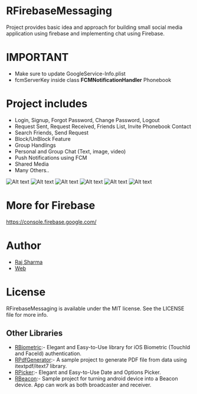 # RFirebaseMessaging
Project provides basic idea and approach for building small social media application using firebase and implementing chat using Firebase.

# IMPORTANT
* Make sure to update GoogleService-Info.plist
* fcmServerKey inside class **FCMNotificationHandler** Phonebook

# Project includes
* Login, Signup, Forgot Password, Change Password, Logout
* Request Sent, Request Received, Friends List, Invite Phonebook Contact
* Search Friends, Send Request
* Block/UnBlock Feature
* Group Handlings
* Personal and Group Chat (Text, image, video)
* Push Notifications using FCM
* Shared Media
* Many Others..

![Alt text](https://github.com/rheyansh/RFirebaseMessaging/blob/master/MessagingApp/Screenshots/0.png)
![Alt text](https://github.com/rheyansh/RFirebaseMessaging/blob/master/MessagingApp/Screenshots/1.png)
![Alt text](https://github.com/rheyansh/RFirebaseMessaging/blob/master/MessagingApp/Screenshots/2.png)
![Alt text](https://github.com/rheyansh/RFirebaseMessaging/blob/master/MessagingApp/Screenshots/3.png)
![Alt text](https://github.com/rheyansh/RFirebaseMessaging/blob/master/MessagingApp/Screenshots/4.png)
![Alt text](https://github.com/rheyansh/RFirebaseMessaging/blob/master/MessagingApp/Screenshots/5.png)

# More for Firebase
https://console.firebase.google.com/

# Author   

* [Raj Sharma](https://github.com/rheyansh)
* [Web](http://rajsharma.online/)


# License
RFirebaseMessaging is available under the MIT license. See the LICENSE file for more info.


## Other Libraries

* [RBiometric](https://github.com/rheyansh/RBiometric):- Elegant and Easy-to-Use library for iOS Biometric (TouchId and FaceId) authentication.
* [RPdfGenerator](https://github.com/rheyansh/RPdfGenerator):- A sample project to generate PDF file from data using itextpdf/itext7 library.
* [RPicker](https://github.com/rheyansh/RPicker):- Elegant and Easy-to-Use Date and Options Picker.
* [RBeacon](https://github.com/rheyansh/RBeacon):- Sample project for turning android device into a Beacon device. App can work as both broadcaster and receiver.
